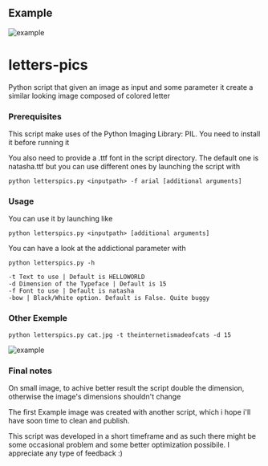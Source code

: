 ## Example

![example](http://i.imgur.com/DV5izE9.jpg)

# letters-pics
Python script that given an image as input and some parameter it create a similar looking image composed of colored letter

### Prerequisites

This script make uses of the Python Imaging Library: PIL. You need to install it before running it

You also need to provide a .ttf font in the script directory. The default one is natasha.ttf but you can use different ones by launching the script with

```
python letterspics.py <inputpath> -f arial [additional arguments]
```

### Usage

You can use it by launching like

```
python letterspics.py <inputpath> [additional arguments]
```

You can have a look at the addictional parameter with 

```
python letterspics.py -h
```

```
-t Text to use | Default is HELLOWORLD
-d Dimension of the Typeface | Default is 15
-f Font to use | Default is natasha
-bow | Black/White option. Default is False. Quite buggy
```

### Other Exemple 


```
python letterspics.py cat.jpg -t theinternetismadeofcats -d 15
```

![example](http://i.imgur.com/Deqg3sT.jpg)



### Final notes
On small image, to achive better result the script double the dimension, otherwise the image's dimensions shouldn't change

The first Example image was created with another script, which i hope i'll have soon time to clean and publish.

This script was developed in a short timeframe and as such there might be some occasional problem and some better optimization possibile. I appreciate any type of feedback :) 


